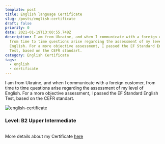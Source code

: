 ```yaml
---
template: post
title: English language Certificate
slug: /posts/english-certificate
draft: false
priority: 0
date: 2021-01-19T13:00:55.748Z
description: I am from Ukraine, and when I communicate with a foreign customer,
  from time to time questions arise regarding the assessment of my level of
  English. For a more objective assessment, I passed the EF Standard English
  Test, based on the CEFR standart.
category: English Certificate
tags:
  - english
  - certificate
---
```

I am from Ukraine, and when I communicate with a foreign customer, from time to time questions arise regarding the assessment of my level of English. For a more objective assessment, I passed the EF Standard English Test, based on the CEFR standart. 

![english-certificate](/media/english_certificate.jpg "B2 Upper Intermediate")

### Level: B2 Upper Intermediate

\
More details about my Certificate [here](https://www.efset.org/cert/fnFP72)